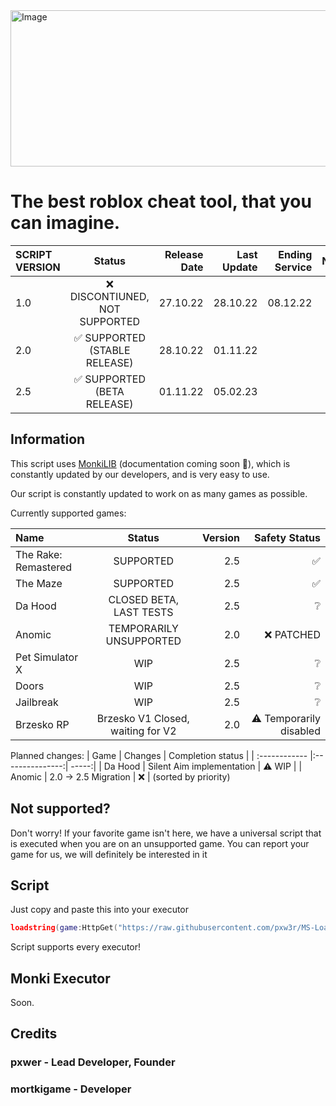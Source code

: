 <img src="https://cdn.discordapp.com/attachments/1063246915032068187/1071787816406761492/ms.png" alt="Image" width="2000" height="250"/>

# The best roblox cheat tool, that you can imagine.
| SCRIPT VERSION  | Status  | Release Date | Last Update | Ending Service | Notes |
| :------------ |:---------------:| -----:| -----:| -----:| -----:|
| 1.0      | ❌ DISCONTIUNED, NOT SUPPORTED | 27.10.22 | 28.10.22 | 08.12.22||
| 2.0      | ✅ SUPPORTED (STABLE RELEASE)      |   28.10.22 | 01.11.22 |  ||
| 2.5     | ✅ SUPPORTED (BETA RELEASE)      |   01.11.22 | 05.02.23 ||||
## Information


This script uses [MonkiLIB](https://github.com/pxw3r/MonkiLIB) (documentation coming soon 👀), which is constantly updated by our developers, and is very easy to use.

Our script is constantly updated to work on as many games as possible.

Currently supported games:

| Name  | Status  | Version | Safety Status |
| :------------ |:---------------:| -----:| -----:|
| The Rake: Remastered | SUPPORTED | 2.5 | ✅ |
| The Maze | SUPPORTED | 2.5 | ✅ |
| Da Hood | CLOSED BETA, LAST TESTS | 2.5 | ❔ |
| Anomic      | TEMPORARILY UNSUPPORTED | 2.0 | ❌ PATCHED |
| Pet Simulator X | WIP        |    2.5 | ❔ |
| Doors | WIP        |    2.5 | ❔ |
| Jailbreak | WIP        |    2.5 | ❔ |
| Brzesko RP      | Brzesko V1 Closed, waiting for V2       |   2.0 | ⚠️ Temporarily disabled |

Planned changes:
| Game  | Changes | Completion status |
| :------------ |:---------------:| -----:|
| Da Hood | Silent Aim implementation | ⚠️ WIP |
| Anomic | 2.0 -> 2.5 Migration | ❌ |
(sorted by priority)

## Not supported?
Don't worry! If your favorite game isn't here, we have a universal script that is executed when you are on an unsupported game.
You can report your game for us, we will definitely be interested in it

## Script
Just copy and paste this into your executor
```lua
loadstring(game:HttpGet("https://raw.githubusercontent.com/pxw3r/MS-Loadstring/main/main.lua", true))()
```
Script supports every executor!

## Monki Executor
Soon.

## Credits

### pxwer - Lead Developer, Founder
### mortkigame - Developer
